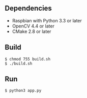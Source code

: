 ## Dependencies
- Raspbian with Python 3.3 or later
- OpenCV 4.4 or later
- CMake 2.8 or later

## Build
~~~
$ chmod 755 build.sh
$ ./build.sh
~~~

## Run
~~~
$ python3 app.py
~~~